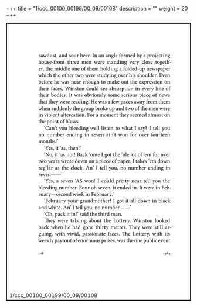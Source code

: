 +++
title = "1/ccc_00100_00199/00_09/00108"
description = ""
weight = 20
+++

<table style="border:2px solid black;max-width:800px;max-height:800px;" 
><tr><td>
<img class="center-fit-jpg"
src="/jpg_/out_jpg_1984__108.jpg">
1/ccc_00100_00199/00_09/00108
</img></td></tr></table>

